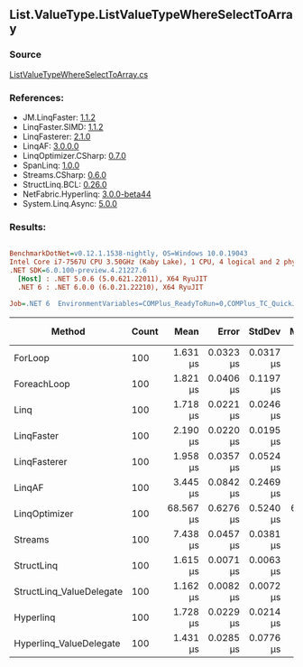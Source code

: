 ﻿## List.ValueType.ListValueTypeWhereSelectToArray

### Source
[ListValueTypeWhereSelectToArray.cs](../LinqBenchmarks/List/ValueType/ListValueTypeWhereSelectToArray.cs)

### References:
- JM.LinqFaster: [1.1.2](https://www.nuget.org/packages/JM.LinqFaster/1.1.2)
- LinqFaster.SIMD: [1.1.2](https://www.nuget.org/packages/LinqFaster.SIMD/1.0.3)
- LinqFasterer: [2.1.0](https://www.nuget.org/packages/LinqFasterer/2.1.0)
- LinqAF: [3.0.0.0](https://www.nuget.org/packages/LinqAF/3.0.0.0)
- LinqOptimizer.CSharp: [0.7.0](https://www.nuget.org/packages/LinqOptimizer.CSharp/0.7.0)
- SpanLinq: [1.0.0](https://www.nuget.org/packages/SpanLinq/1.0.0)
- Streams.CSharp: [0.6.0](https://www.nuget.org/packages/Streams.CSharp/0.6.0)
- StructLinq.BCL: [0.26.0](https://www.nuget.org/packages/StructLinq/0.26.0)
- NetFabric.Hyperlinq: [3.0.0-beta44](https://www.nuget.org/packages/NetFabric.Hyperlinq/3.0.0-beta44)
- System.Linq.Async: [5.0.0](https://www.nuget.org/packages/System.Linq.Async/5.0.0)

### Results:
``` ini

BenchmarkDotNet=v0.12.1.1538-nightly, OS=Windows 10.0.19043
Intel Core i7-7567U CPU 3.50GHz (Kaby Lake), 1 CPU, 4 logical and 2 physical cores
.NET SDK=6.0.100-preview.4.21227.6
  [Host] : .NET 5.0.6 (5.0.621.22011), X64 RyuJIT
  .NET 6 : .NET 6.0.0 (6.0.21.22210), X64 RyuJIT

Job=.NET 6  EnvironmentVariables=COMPlus_ReadyToRun=0,COMPlus_TC_QuickJitForLoops=1,COMPlus_TieredPGO=1  Runtime=.NET 6.0  

```
|                   Method | Count |      Mean |     Error |    StdDev |    Median | Ratio | RatioSD |   Gen 0 | Gen 1 | Gen 2 | Allocated |
|------------------------- |------ |----------:|----------:|----------:|----------:|------:|--------:|--------:|------:|------:|----------:|
|                  ForLoop |   100 |  1.631 μs | 0.0323 μs | 0.0317 μs |  1.633 μs |  1.00 |    0.00 |  5.5237 |     - |     - |     11 KB |
|              ForeachLoop |   100 |  1.821 μs | 0.0406 μs | 0.1197 μs |  1.763 μs |  1.17 |    0.08 |  5.5237 |     - |     - |     11 KB |
|                     Linq |   100 |  1.718 μs | 0.0221 μs | 0.0246 μs |  1.713 μs |  1.06 |    0.02 |  4.0035 |     - |     - |      8 KB |
|               LinqFaster |   100 |  2.190 μs | 0.0220 μs | 0.0195 μs |  2.191 μs |  1.35 |    0.03 |  5.5237 |     - |     - |     11 KB |
|             LinqFasterer |   100 |  1.958 μs | 0.0357 μs | 0.0524 μs |  1.959 μs |  1.21 |    0.03 |  6.3934 |     - |     - |     13 KB |
|                   LinqAF |   100 |  3.445 μs | 0.0842 μs | 0.2469 μs |  3.301 μs |  2.30 |    0.22 |  5.5084 |     - |     - |     11 KB |
|            LinqOptimizer |   100 | 68.567 μs | 0.6276 μs | 0.5240 μs | 68.805 μs | 42.22 |    0.70 | 74.0356 |     - |     - |    155 KB |
|                  Streams |   100 |  7.438 μs | 0.0457 μs | 0.0381 μs |  7.444 μs |  4.58 |    0.09 |  5.7678 |     - |     - |     12 KB |
|               StructLinq |   100 |  1.615 μs | 0.0071 μs | 0.0063 μs |  1.614 μs |  0.99 |    0.02 |  1.7109 |     - |     - |      4 KB |
| StructLinq_ValueDelegate |   100 |  1.162 μs | 0.0082 μs | 0.0072 μs |  1.163 μs |  0.71 |    0.01 |  1.6575 |     - |     - |      3 KB |
|                Hyperlinq |   100 |  1.728 μs | 0.0229 μs | 0.0214 μs |  1.722 μs |  1.06 |    0.02 |  1.6632 |     - |     - |      3 KB |
|  Hyperlinq_ValueDelegate |   100 |  1.431 μs | 0.0285 μs | 0.0776 μs |  1.384 μs |  0.88 |    0.05 |  1.6632 |     - |     - |      3 KB |
